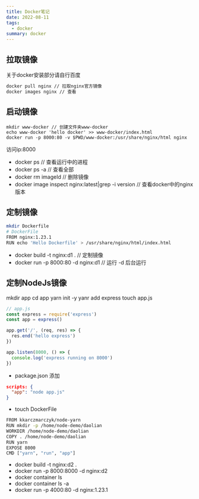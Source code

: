```yaml
---
title: Docker笔记
date: 2022-08-11
tags:
  - docker
summary: docker
---
```

## 拉取镜像
关于docker安装部分请自行百度
```bash
docker pull nginx // 拉取nginx官方镜像
docker images nginx // 查看
```
## 启动镜像
```
mkdir www-docker // 创建文件夹www-docker
echo www-docker 'hello docker' >> www-docker/index.html
docker run -p 8000:80 -v $PWD/www-docker:/usr/share/nginx/html nginx
```
访问ip:8000

* docker ps // 查看运行中的进程
* docker ps -a // 查看全部
* docker rm imageId // 删除镜像
* docker image inspect nginx:latest|grep -i version // 查看docker中的nginx版本

## 定制镜像
```bash
mkdir Dockerfile
# DockerFile
FROM nginx:1.23.1
RUN echo 'Hello Dockerfile' > /usr/share/nginx/html/index.html
```
* docker build -t nginx:d1 . // 定制镜像
* docker run -p 8000:80 -d nginx:d1 // 运行 -d 后台运行

## 定制NodeJs镜像
mkdir app
cd app
yarn init -y
yanr add express
touch app.js
```js
// app.js
const express = require('express')
const app = express()

app.get('/', (req, res) => {
  res.end('hello express')
})

app.listen(8000, () => {
  console.log('express running on 8000')
})
```
* package.json 添加
```json
scripts: {
  "app": "node app.js"
}
```
* touch DockerFile
```bash
FROM kkarczmarczyk/node-yarn
RUN mkdir -p /home/node-demo/daolian
WORKDIR /home/node-demo/daolian
COPY . /home/node-demo/daolian
RUN yarn
EXPOSE 8000
CMD ["yarn", "run", "app"]
```
* docker build -t nginx:d2 .
* docker run -p 8000:8000 -d nginx:d2
* docker container ls
* docker container ls -a
* docker run -p 4000:80 -d nginx:1.23.1